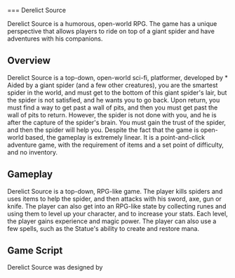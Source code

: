 
===
Derelict Source

Derelict Source is a humorous, open-world RPG. The game has a unique perspective that allows players to ride on top of a giant spider and have adventures with his companions.

## Overview

Derelict Source is a top-down, open-world sci-fi, platformer, developed by                                                                    *    Aided by a giant spider (and a few other creatures), you are the smartest spider in the world, and must get to the bottom of this giant spider's lair, but the spider is not satisfied, and he wants you to go back. Upon return, you must find a way to get past a wall of pits, and then you must get past the wall of pits to return. However, the spider is not done with you, and he is after the capture of the spider's brain. You must gain the trust of the spider, and then the spider will help you. Despite the fact that the game is open-world based, the gameplay is extremely linear. It is a point-and-click adventure game, with the requirement of items and a set point of difficulty, and no inventory.   

## Gameplay

Derelict Source is a top-down, RPG-like game. The player kills spiders and uses items to help the spider, and then attacks with his sword, axe, gun or knife. The player can also get into an RPG-like state by collecting runes and using them to level up your character, and to increase your stats. Each level, the player gains experience and magic power. The player can also use a few spells, such as the Statue's ability to create and restore mana.  

## Game Script

Derelict Source was designed by                                                                    
